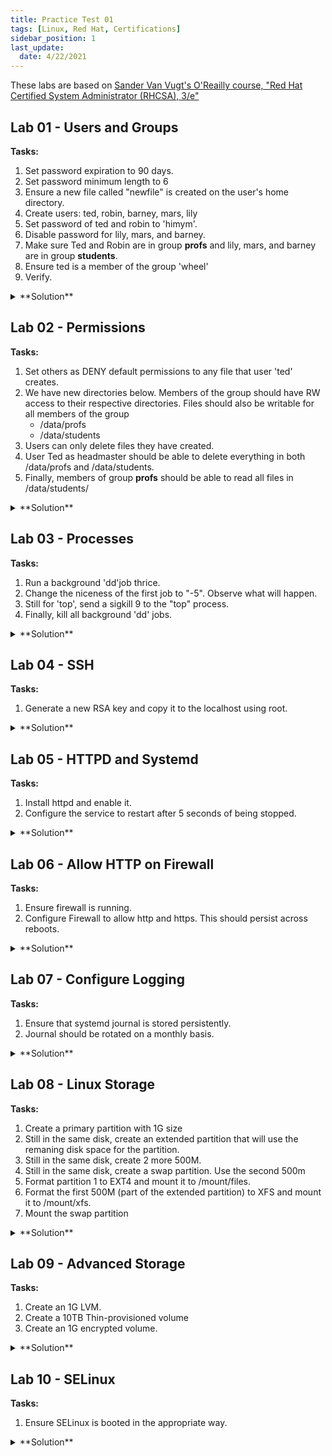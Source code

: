 ```yaml
---
title: Practice Test 01
tags: [Linux, Red Hat, Certifications]
sidebar_position: 1
last_update:
  date: 4/22/2021
---
```


<!-- ***************************************************************************************************************************** -->

<!-- NOTE: If you're going to update this, make sure to comment out "last_update" and "date" in the first few lines. -->

<!-- ***************************************************************************************************************************** -->

These labs are based on [Sander Van Vugt's O'Reailly course, "Red Hat Certified System Administrator (RHCSA), 3/e"](https://www.oreilly.com/videos/red-hat-certified/9780135656495/)


## Lab 01 - Users and Groups

**Tasks:**

1. Set password expiration to 90 days.
2. Set password minimum length to 6
3. Ensure a new file called "newfile" is created on the user's home directory.
4. Create users: ted, robin, barney, mars, lily
5. Set password of ted and robin to 'himym'.
6. Disable password for lily, mars, and barney.
7. Make sure Ted and Robin are in group **profs** and lily, mars, and barney are in group **students**.
8. Ensure ted is a member of the group 'wheel'
9. Verify.

<details>
  <summary> **Solution** </summary>

Start with the settings for new users, for 1 and 2.


```bash
$ sudo vim /etc/login.defs

PASS_MAX_DAYS   90
PASS_MIN_DAYS   0
PASS_MIN_LEN    6
PASS_WARN_AGE   7
```

For 5, create the file in the /etc/skel.


```bash
$ sudo touch /etc/skel/newfile
```

Create users: 


```bash
$ sudo useradd ted
$ sudo useradd robin
$ sudo useradd barney
$ sudo useradd mars 
$ sudo useradd lily
```

Set password for ted and robin to 'himym'

```bash
sudo echo himym | passwd --stdin ted
sudo echo himym | passwd --stdin robin
```

Disable password for lily, mars, and barney. To disable passwords, we can "lock" them by using the '-l' flag.

```bash
passwd -l lily
passwd -l mars
passwd -l barney
```

Make sure Ted and Robin are in group **profs** and lily, mars, and barney are in group **students**. Create the group first.
```groupadd profs
groupadd profs
groupadd students
```

Add the users to their approriate groups.

```bash
usermod -aG profs ted
usermod -aG profs robin
usermod -aG students lily
usermod -aG students mars
usermod -aG students barney
```

Verify.

```bash
$ id ted
uid=1001(ted) gid=1001(ted) groups=1001(ted),10(wheel),1006(profs)

$ id robin
uid=1002(robin) gid=1002(robin) groups=1002(robin),1006(profs)

$ id lily
uid=1005(lily) gid=1005(lily) groups=1005(lily),1007(students)

$ id mars
uid=1004(mars) gid=1004(mars) groups=1004(mars),1007(students)

$ id barney
uid=1003(barney) gid=1003(barney) groups=1003(barney),1007(students)
```

</details>

## Lab 02 - Permissions

**Tasks:**

1. Set others as DENY default permissions to any file that user 'ted' creates.
2. We have new directories below. Members of the group should have RW access to their respective directories. Files should also be writable for all members of the group
    - /data/profs
    - /data/students
3. Users can only delete files they have created.
4. User Ted as headmaster should be able to delete everything in both /data/profs and  /data/students.
5. Finally, members of group **profs** should be able to read all files in /data/students/

<details>
  <summary> **Solution** </summary>

Set user-specific umask 007 for the user 'ted'. This ensures that the User and Group has access to any files that the user creates, but Others don't have access to it.

```bash
$ sudo vim /home/ted/.bash_profile

umask 007
```

Test this.

```bash
$ su - ted
$ touch others-cant-access-this.txt
$ ll others-cant-access-this.txt
-rw-rw----. 1 ted ted 0 Mar 12 15:26 others-cant-access-this.txt
```

Create the new directories.

```bash
$ mkdir -p /data/{profs,students}
$ ll /data/
total 0
drwxr-xr-x. 2 root root 6 Mar 12 15:28 profs
drwxr-xr-x. 2 root root 6 Mar 12 15:28 students
```

Change permissions for the two directories. Note that the **sticky bit** restricts who can delete files in a directory.

```bash
$ sudo chmod 3770 /data/profs
$ sudo chmod 3770 /data/students
$ ll /data
total 0
drwxrws--T. 2 root root 6 Mar 12 15:28 profs
drwxrws--T. 2 root root 6 Mar 12 15:28 students
```

At this point, the members have RW access to files inside their respective directories. In the next step, we need to grant user 'ted' rights to delete all files inside both directory.

To do this with sticky bit enabled for both directories (recall that the sticky bits only allow members to delete the files that they have created), we need to give user 'Ted' ownership of both directories.

```bash
$ sudo chown ted:students /data/students/
$ sudo chown ted:profs /data/profs
$ ll /data/
total 0
drwxrws--T. 2 ted profs    6 Mar 12 15:28 profs
drwxrws--T. 2 ted students 6 Mar 12 15:28 students
```

Finally, to provide members of the group **profs** read access to all the files in /data/students, we need configure ACLs.

```bash
$ setfacl -m d:g:profs:rx /data/students/
```

To verify,

```bash
$ cd /data/students
$ getfacl .

# file: .
# owner: ted
# group: students
# flags: -st
user::rwx
group::rwx
other::---
default:user::rwx
default:group::rwx
default:group:profs:r-x
default:mask::rwx
default:other::---

```

</details>



## Lab 03 - Processes 

**Tasks:**

1. Run a background 'dd'job thrice.
2. Change the niceness of the first job to "-5". Observe what will happen.
3. Still for 'top', send a sigkill 9 to the "top" process.
4. Finally, kill all background 'dd' jobs.

<details>
  <summary> **Solution** </summary>

Run the command below, hit Ctrl-z then type **bg** to run the job in the background.

```bash
$ dd if=/dev/zero of=/dev/null
^Z
[1]+  Stopped                 dd if=/dev/zero of=/dev/null

$ bg
[1]+ dd if=/dev/zero of=/dev/null &
```

To verify that it's running,

```bash
$ jobs

[1]+  Running                 dd if=/dev/zero of=/dev/null &
```

Repeat this two more times.

```bash
$ dd if=/dev/zero of=/dev/null
^Z
[2]+  Stopped                 dd if=/dev/zero of=/dev/null

$ bg
[2]+ dd if=/dev/zero of=/dev/null &

$ dd if=/dev/zero of=/dev/null
^Z
[3]+  Stopped                 dd if=/dev/zero of=/dev/null

$ bg
[3]+ dd if=/dev/zero of=/dev/null &
```

Verify.

```bash
$ jobs

[1]   Running                 dd if=/dev/zero of=/dev/null &
[2]-  Running                 dd if=/dev/zero of=/dev/null &
[3]+  Running                 dd if=/dev/zero of=/dev/null &
```

To change the niceness of the first job, run **top** then hit **r** to renice the value to "-5".

![](/img/docs/plabsrenice.png)

![](/img/docs/plabsrenice2.png)

We can now see that the cpu utilization of the first job has increased to 50%.

![](/img/docs/plabsrenice3.png)

Still from 'top', send a sigkill signal by pressing 'k' and enter the process ID of 'top' then on the next, enter '9'.

![](/img/docs/plabsrenice4.png)

Press enter multiple times. We'll see that the screen didn't immediately cleared.

![](/img/docs/plabsrenice5.png)
![](/img/docs/plabsrenice6.png)

Finally, kill all background 'dd' jobs.

```bash
$ jobs
[1]   Running                 dd if=/dev/zero of=/dev/null &
[2]-  Running                 dd if=/dev/zero of=/dev/null &
[3]+  Running                 dd if=/dev/zero of=/dev/null &

$ killall dd
$ jobs
[1]   Terminated              dd if=/dev/zero of=/dev/null
[2]-  Terminated              dd if=/dev/zero of=/dev/null
[3]+  Terminated              dd if=/dev/zero of=/dev/null

```

</details>



## Lab 04 - SSH

**Tasks:**
 
1. Generate a new RSA key and copy it to the localhost using root.

<details>
  <summary> **Solution** </summary>

Generate the keygen.

```bash
$ ssh-keygen
```

Before we can copy it to the localhost, we must first enable key-based authentication temporarily. Edit the /etc/ssh/sshd_config and add the **AllowUsers**. Restart sshd afterwards.

```bash
$ sudoedit /etc/ssh/sshd_config

AllowUsers root
```

```bash
$ sudo systemctl restart sshd
```

You should now be able to copy the recently generated RSA key to the localhost.

```bash
$ ssh-copy-id localhost
```

</details>



## Lab 05 - HTTPD and Systemd

**Tasks:**

1. Install httpd and enable it.
2. Configure the service to restart after 5 seconds of being stopped.

<details>
  <summary> **Solution** </summary>

Install and enable httpd.

```bash
$ sudo yum install -y httpd
$ sudo systemctl enable --now httpd
$ sudo systemctl status httpd
```

Configure the service to restart after 5 seconds of being stopped.

```bash
$ systemctl edit httpd

[service]
Restart=always
RestartSec=5s
```

Reload the daemon.

```bash
$ systemctl daemon-reload
```

Enable and restart httpd again. Verify status.

```bash
$ sudo systemctl enable --now httpd
$ sudo systemctl status httpd
```

Kill the httpd service and verify status. The **Active** line should now show 'activatin' which means systemd is waiting for the 5 seconds timeout before it restarts the service.

```bash
$ killall httpd
$ sudo systemctl status httpd

● httpd.service - The Apache HTTP Server
   Loaded: loaded (/usr/lib/systemd/system/httpd.service; enabled; vendor preset: disabled)
  Drop-In: /etc/systemd/system/httpd.service.d
           └─override.conf
   Active: activating (auto-restart) since Sat 2022-03-12 17:02:32 UTC; 1s ago

```

</details>



## Lab 06 - Allow HTTP on Firewall

**Tasks:**

1. Ensure firewall is running.
2. Configure Firewall to allow http and https. This should persist across reboots.

<details>
  <summary> **Solution** </summary>

Check the firewall.

```bash
$ firewall-cmd --list-all
```

Configure Firewall to allow http. This should persist across reboots.

```bash
$ firewall-cmd --add-service={http,https}
$ firewall-cmd --add-service={http,https} --permanent
```

Verify.

```bash
firewall-cmd --list-all
public (active)
  target: default
  icmp-block-inversion: no
  interfaces: eth0
  sources:
  services: cockpit dhcpv6-client http https ssh
  ports:
  protocols:
  forward: no
  masquerade: no
  forward-ports:
  source-ports:
  icmp-blocks:
  rich rules:
```

Restart firewall and verify again.

```bash
$ sudo systemctl restart  firewalld.service
```

```bash
$ firewall-cmd --list-all
public (active)
  target: default
  icmp-block-inversion: no
  interfaces: eth0
  sources:
  services: cockpit dhcpv6-client http https ssh
  ports:
  protocols:
  forward: no
  masquerade: no
  forward-ports:
  source-ports:
  icmp-blocks:
  rich rules:
```

</details>



## Lab 07 - Configure Logging

**Tasks:**
 
1. Ensure that systemd journal is stored persistently.
2. Journal should be rotated on a monthly basis.

<details>
  <summary> **Solution** </summary>

Ensure that systemd journal is stored persistently. To do this, create first the /var/log/journal directory.

```bash
$ mkdir /var/log/journal
```

Journal should be rotated on a monthly basis. To do this, create a new conf file inside the /etc/logrotate.d.

```bash
$ cd /etc/logrotate.d/
$ vim journal

/var/log/journal {
        monthly
        rotate 12
        create
}

```

</details>



## Lab 08 - Linux Storage

**Tasks:**

1. Create a primary partition with 1G size
2. Still in the same disk, create an extended partition that will use the remaning disk space for the partition.
3. Still in the same disk, create 2 more 500M.
4. Still in the same disk, create a swap partition. Use the second 500m
5. Format partition 1 to EXT4 and mount it to /mount/files.
6. Format the first 500M (part of the extended partition) to XFS and mount it to /mount/xfs.
7. Mount the swap partition

<details>
  <summary> **Solution** </summary>

I currently have 3 EBS disks (xvdb, xvdc, xvdd) attached to my EC2 instances. We'll be using this for the remainder of the storage labs.

```bash
$ lsblk
NAME    MAJ:MIN RM SIZE RO TYPE MOUNTPOINT
xvda    202:0    0  10G  0 disk
├─xvda1 202:1    0   1M  0 part
└─xvda2 202:2    0  10G  0 part /
xvdb    202:16   0  10G  0 disk
xvdc    202:32   0  10G  0 disk
xvdd    202:48   0  10G  0 disk
```

Create the primary and extended partitions for /dev/xvdb using fdisk. The extended partitions will be shared by the two logical partitions (the two 500M).


```bash
[root@tst-rhel ~]# fdisk /dev/xvdb

Welcome to fdisk (util-linux 2.32.1).
Changes will remain in memory only, until you decide to write them.
Be careful before using the write command.


Command (m for help): n
Partition type
   p   primary (0 primary, 0 extended, 4 free)
   e   extended (container for logical partitions)
Select (default p): p
Partition number (1-4, default 1):
First sector (2048-20971519, default 2048):
Last sector, +sectors or +size{K,M,G,T,P} (2048-20971519, default 20971519): +1G

Created a new partition 1 of type 'Linux' and of size 1 GiB. 
```

```bash
Command (m for help): n
Partition type
   p   primary (1 primary, 0 extended, 3 free)
   e   extended (container for logical partitions)
Select (default p): e
Partition number (2-4, default 2):
First sector (2099200-20971519, default 2099200):
Last sector, +sectors or +size{K,M,G,T,P} (2099200-20971519, default 20971519):

Created a new partition 2 of type 'Extended' and of size 9 GiB.
```

```bash
Command (m for help): n
All space for primary partitions is in use.
Adding logical partition 5
First sector (2101248-20971519, default 2101248):
Last sector, +sectors or +size{K,M,G,T,P} (2101248-20971519, default 20971519): +500M

Created a new partition 5 of type 'Linux' and of size 500 MiB.

Command (m for help): n
All space for primary partitions is in use.
Adding logical partition 6
First sector (3127296-20971519, default 3127296):
Last sector, +sectors or +size{K,M,G,T,P} (3127296-20971519, default 20971519): +500M

Created a new partition 6 of type 'Linux' and of size 500 MiB.
```

```bash
Command (m for help): p
Disk /dev/xvdb: 10 GiB, 10737418240 bytes, 20971520 sectors
Units: sectors of 1 * 512 = 512 bytes
Sector size (logical/physical): 512 bytes / 512 bytes
I/O size (minimum/optimal): 512 bytes / 512 bytes
Disklabel type: dos
Disk identifier: 0x130c343d

Device     Boot   Start      End  Sectors  Size Id Type
/dev/xvdb1         2048  2099199  2097152    1G 83 Linux
/dev/xvdb2      2099200 20971519 18872320    9G  5 Extended
/dev/xvdb5      2101248  3125247  1024000  500M 83 Linux
/dev/xvdb6      3127296  4151295  1024000  500M 83 Linux 
```

```bash
Command (m for help): w
The partition table has been altered.
Calling ioctl() to re-read partition table.
Syncing disks. 
```

```bash
$ lsblk

NAME    MAJ:MIN RM  SIZE RO TYPE MOUNTPOINT
xvda    202:0    0   10G  0 disk
├─xvda1 202:1    0    1M  0 part
└─xvda2 202:2    0   10G  0 part /
xvdb    202:16   0   10G  0 disk
├─xvdb1 202:17   0    1G  0 part
├─xvdb2 202:18   0    1K  0 part
├─xvdb5 202:21   0  500M  0 part
└─xvdb6 202:22   0  500M  0 part
xvdc    202:32   0   10G  0 disk
xvdd    202:48   0   10G  0 disk
xvde    202:64   0   10G  0 disk 
```

Create the swap partition. For this one, use the second 500M partition. we have to change the partition type.

```bash
[root@tstrhel8 ~]# sudo fdisk /dev/xvdb

Welcome to fdisk (util-linux 2.32.1).
Changes will remain in memory only, until you decide to write them.
Be careful before using the write command.


Command (m for help): m

Help:

  DOS (MBR)
   a   toggle a bootable flag
   b   edit nested BSD disklabel
   c   toggle the dos compatibility flag

  Generic
   d   delete a partition
   F   list free unpartitioned space
   l   list known partition types
   n   add a new partition
   p   print the partition table
   t   change a partition type
   v   verify the partition table
   i   print information about a partition

  Misc
   m   print this menu
   u   change display/entry units
   x   extra functionality (experts only)

  Script
   I   load disk layout from sfdisk script file
   O   dump disk layout to sfdisk script file

  Save & Exit
   w   write table to disk and exit
   q   quit without saving changes

  Create a new label
   g   create a new empty GPT partition table
   G   create a new empty SGI (IRIX) partition table
   o   create a new empty DOS partition table
   s   create a new empty Sun partition table
```

```bash
Command (m for help): t
Partition number (1,2,5,6, default 6):
Hex code (type L to list all codes): L

 0  Empty           24  NEC DOS         81  Minix / old Lin bf  Solaris
 1  FAT12           27  Hidden NTFS Win 82  Linux swap / So c1  DRDOS/sec (FAT-
 2  XENIX root      39  Plan 9          83  Linux           c4  DRDOS/sec (FAT-
 3  XENIX usr       3c  PartitionMagic  84  OS/2 hidden or  c6  DRDOS/sec (FAT-
 4  FAT16 <32M      40  Venix 80286     85  Linux extended  c7  Syrinx
 5  Extended        41  PPC PReP Boot   86  NTFS volume set da  Non-FS data
 6  FAT16           42  SFS             87  NTFS volume set db  CP/M / CTOS / .
 7  HPFS/NTFS/exFAT 4d  QNX4.x          88  Linux plaintext de  Dell Utility
 8  AIX             4e  QNX4.x 2nd part 8e  Linux LVM       df  BootIt
 9  AIX bootable    4f  QNX4.x 3rd part 93  Amoeba          e1  DOS access
 a  OS/2 Boot Manag 50  OnTrack DM      94  Amoeba BBT      e3  DOS R/O
 b  W95 FAT32       51  OnTrack DM6 Aux 9f  BSD/OS          e4  SpeedStor
 c  W95 FAT32 (LBA) 52  CP/M            a0  IBM Thinkpad hi ea  Rufus alignment
 e  W95 FAT16 (LBA) 53  OnTrack DM6 Aux a5  FreeBSD         eb  BeOS fs
 f  W95 Ext'd (LBA) 54  OnTrackDM6      a6  OpenBSD         ee  GPT
10  OPUS            55  EZ-Drive        a7  NeXTSTEP        ef  EFI (FAT-12/16/
11  Hidden FAT12    56  Golden Bow      a8  Darwin UFS      f0  Linux/PA-RISC b
12  Compaq diagnost 5c  Priam Edisk     a9  NetBSD          f1  SpeedStor
14  Hidden FAT16 <3 61  SpeedStor       ab  Darwin boot     f4  SpeedStor
16  Hidden FAT16    63  GNU HURD or Sys af  HFS / HFS+      f2  DOS secondary
17  Hidden HPFS/NTF 64  Novell Netware  b7  BSDI fs         fb  VMware VMFS
18  AST SmartSleep  65  Novell Netware  b8  BSDI swap       fc  VMware VMKCORE
1b  Hidden W95 FAT3 70  DiskSecure Mult bb  Boot Wizard hid fd  Linux raid auto
1c  Hidden W95 FAT3 75  PC/IX           bc  Acronis FAT32 L fe  LANstep
1e  Hidden W95 FAT1 80  Old Minix       be  Solaris boot    ff  BBT
```

```bash
Hex code (type L to list all codes): 82

Changed type of partition 'Linux' to 'Linux swap / Solaris'.

Command (m for help): p
Disk /dev/xvdb: 10 GiB, 10737418240 bytes, 20971520 sectors
Units: sectors of 1 * 512 = 512 bytes
Sector size (logical/physical): 512 bytes / 512 bytes
I/O size (minimum/optimal): 512 bytes / 512 bytes
Disklabel type: dos
Disk identifier: 0x130c343d

Device     Boot   Start      End  Sectors  Size Id Type
/dev/xvdb1         2048  2099199  2097152    1G 83 Linux
/dev/xvdb2      2099200 20971519 18872320    9G  5 Extended
/dev/xvdb5      2101248  3125247  1024000  500M 83 Linux
/dev/xvdb6      3127296  4151295  1024000  500M 82 Linux swap / Solaris
```


Format partition 1 to EXT4 and mount it to /mount/files.
We must first create the mount points

```bash
$ mkdir -p /mount/files
```

```bash
$ mkfs.ext4 /dev/xvdb1

mke2fs 1.45.6 (20-Mar-2020)
Creating filesystem with 262144 4k blocks and 65536 inodes
Filesystem UUID: 7871a560-57cd-4cb9-b17f-59025eed3710
Superblock backups stored on blocks:
        32768, 98304, 163840, 229376

Allocating group tables: done
Writing inode tables: done
Creating journal (8192 blocks): done
Writing superblocks and filesystem accounting information: done
```

Checking the block IDs, we see that there's a UUID set for partition 1. Copy the UUID.

```bash
$ blkid

/dev/xvda2: LABEL="root" UUID="eaa1f38e-de0f-4ed5-a5b5-2fa9db43bb38" BLOCK_SIZE="512" TYPE="xfs" PARTUUID="6264d520-3fb9-423f-8ab8-7a0a8e3d3562"
/dev/xvdb5: PARTUUID="130c343d-05"
/dev/xvda1: PARTUUID="fac7f1fb-3e8d-4137-a512-961de09a5549"
/dev/xvdb1: UUID="b5c219d8-6c8f-49fa-8a2f-3953977afdeb" BLOCK_SIZE="4096" TYPE="ext4" PARTUUID="130c343d-01"
/dev/xvdb6: PARTUUID="130c343d-06"
```

Edit the /etc/fstab to create an entry for the mountpoint.

```bash
$ vim /etc/fstab

# EDEN: Ext4
UUID="b5c219d8-6c8f-49fa-8a2f-3953977afdeb"     /mount/files    ext4    defaults        0 0
```

Mount the partition.

```bash
[root@tstrhel8 ~]# lsblk
NAME    MAJ:MIN RM  SIZE RO TYPE MOUNTPOINT
xvda    202:0    0   10G  0 disk
├─xvda1 202:1    0    1M  0 part
└─xvda2 202:2    0   10G  0 part /
xvdb    202:16   0   10G  0 disk
├─xvdb1 202:17   0    1G  0 part
├─xvdb2 202:18   0    1K  0 part
├─xvdb5 202:21   0  500M  0 part
└─xvdb6 202:22   0  500M  0 part
xvdc    202:32   0   10G  0 disk
xvdd    202:48   0   10G  0 disk
[root@tstrhel8 ~]#
[root@tstrhel8 ~]# mount -a
[root@tstrhel8 ~]# lsblk
NAME    MAJ:MIN RM  SIZE RO TYPE MOUNTPOINT
xvda    202:0    0   10G  0 disk
├─xvda1 202:1    0    1M  0 part
└─xvda2 202:2    0   10G  0 part /
xvdb    202:16   0   10G  0 disk
├─xvdb1 202:17   0    1G  0 part /mount/files
├─xvdb2 202:18   0    1K  0 part
├─xvdb5 202:21   0  500M  0 part
└─xvdb6 202:22   0  500M  0 part
xvdc    202:32   0   10G  0 disk
xvdd    202:48   0   10G  0 disk
```


```bash
$ mount | tail -1

/dev/xvdb1 on /mount/files type ext4 (rw,relatime,seclabel)
```

From the extended partion, format the first 500M partition to XFS and mount it to /mount/xfs.

```bash
[root@tstrhel8 ~]# lsblk -a
NAME    MAJ:MIN RM  SIZE RO TYPE MOUNTPOINT
xvda    202:0    0   10G  0 disk
├─xvda1 202:1    0    1M  0 part
└─xvda2 202:2    0   10G  0 part /
xvdb    202:16   0   10G  0 disk
├─xvdb1 202:17   0    1G  0 part /mount/files
├─xvdb2 202:18   0    1K  0 part
├─xvdb5 202:21   0  500M  0 part
└─xvdb6 202:22   0  500M  0 part
xvdc    202:32   0   10G  0 disk
xvdd    202:48   0   10G  0 disk
```

```bash
[root@tstrhel8 ~]# mkfs.xfs /dev/xvdb5
meta-data=/dev/xvdb5             isize=512    agcount=4, agsize=32000 blks
         =                       sectsz=512   attr=2, projid32bit=1
         =                       crc=1        finobt=1, sparse=1, rmapbt=0
         =                       reflink=1
data     =                       bsize=4096   blocks=128000, imaxpct=25
         =                       sunit=0      swidth=0 blks
naming   =version 2              bsize=4096   ascii-ci=0, ftype=1
log      =internal log           bsize=4096   blocks=1368, version=2
         =                       sectsz=512   sunit=0 blks, lazy-count=1
realtime =none                   extsz=4096   blocks=0, rtextents=0

```

```bash
[root@tstrhel8 ~]# lsblk -f
NAME    FSTYPE LABEL UUID                                 MOUNTPOINT
xvda
├─xvda1
└─xvda2 xfs    root  eaa1f38e-de0f-4ed5-a5b5-2fa9db43bb38 /
xvdb
├─xvdb1 ext4         b5c219d8-6c8f-49fa-8a2f-3953977afdeb /mount/files
├─xvdb2
├─xvdb5 xfs          b6a58c0e-4b73-430d-ae79-5502121900ae
└─xvdb6
xvdc
xvdd
```

Create the mountpoint for xfs and then create an entry on /etc/fstab.

```bash
$ mkdir -p /mount/xfs
```

```bash
$ vim /etc/fstab

# EDEN: XFS
UUID=b6a58c0e-4b73-430d-ae79-5502121900ae       /mount/xfs      xfs     defaults        0       0
```

Mount the partition.

```bash
[root@tstrhel8 ~]# lsblk
NAME    MAJ:MIN RM  SIZE RO TYPE MOUNTPOINT
xvda    202:0    0   10G  0 disk
├─xvda1 202:1    0    1M  0 part
└─xvda2 202:2    0   10G  0 part /
xvdb    202:16   0   10G  0 disk
├─xvdb1 202:17   0    1G  0 part /mount/files
├─xvdb2 202:18   0    1K  0 part
├─xvdb5 202:21   0  500M  0 part
└─xvdb6 202:22   0  500M  0 part
xvdc    202:32   0   10G  0 disk
xvdd    202:48   0   10G  0 disk
```

```bash
[root@tstrhel8 ~]# mount -a
[root@tstrhel8 ~]# lsblk
NAME    MAJ:MIN RM  SIZE RO TYPE MOUNTPOINT
xvda    202:0    0   10G  0 disk
├─xvda1 202:1    0    1M  0 part
└─xvda2 202:2    0   10G  0 part /
xvdb    202:16   0   10G  0 disk
├─xvdb1 202:17   0    1G  0 part /mount/files
├─xvdb2 202:18   0    1K  0 part
├─xvdb5 202:21   0  500M  0 part /mount/xfs
└─xvdb6 202:22   0  500M  0 part
xvdc    202:32   0   10G  0 disk
xvdd    202:48   0   10G  0 disk
```

```bash
$ mount | tail -2

/dev/xvdb1 on /mount/files type ext4 (rw,relatime,seclabel)
/dev/xvdb5 on /mount/xfs type xfs (rw,relatime,seclabel,attr2,inode64,logbufs=8,logbsize=32k,noquota) 
```

Mount the swap partition. The partition is already created but we need the setup the swap area. After that, we create the entry on /etc/fstab.

```bash
[root@tstrhel8 ~]# mkswap /dev/xvdb6
Setting up swapspace version 1, size = 500 MiB (524283904 bytes)
no label, UUID=244f0bab-c8a2-4321-87a0-af66457822c2
```

```bash
$ vim /etc/fstab

# EDEN: Swap
UUID=244f0bab-c8a2-4321-87a0-af66457822c2       swap            swap    defaults        0       0
```

For the swap, we need to enable the swap.

```bash
[root@tstrhel8 ~]# free -m

              total        used        free      shared  buff/cache   available
Mem:           3729         200        1746          17        1782        3266
Swap:             0           0           0
```

```bash
[root@tstrhel8 ~]# swapon -a
[root@tstrhel8 ~]# free -m

              total        used        free      shared  buff/cache   available
Mem:           3729         200        1746          17        1782        3266
Swap:           499           0         499
```

```bash
[root@tstrhel8 ~]# lsblk
NAME    MAJ:MIN RM  SIZE RO TYPE MOUNTPOINT
xvda    202:0    0   10G  0 disk
├─xvda1 202:1    0    1M  0 part
└─xvda2 202:2    0   10G  0 part /
xvdb    202:16   0   10G  0 disk
├─xvdb1 202:17   0    1G  0 part /mount/files
├─xvdb2 202:18   0    1K  0 part
├─xvdb5 202:21   0  500M  0 part /mount/xfs
└─xvdb6 202:22   0  500M  0 part [SWAP]
xvdc    202:32   0   10G  0 disk
xvdd    202:48   0   10G  0 disk
```

Now, to ensure everything will persist across reboot, restart the EC2 instance.

```bash
$ reboot
```

```bash
[eden@tstrhel8 ~]$ lsblk
NAME    MAJ:MIN RM  SIZE RO TYPE MOUNTPOINT
xvda    202:0    0   10G  0 disk
├─xvda1 202:1    0    1M  0 part
└─xvda2 202:2    0   10G  0 part /
xvdb    202:16   0   10G  0 disk
├─xvdb1 202:17   0    1G  0 part /mount/files
├─xvdb2 202:18   0    1K  0 part
├─xvdb5 202:21   0  500M  0 part /mount/xfs
└─xvdb6 202:22   0  500M  0 part [SWAP]
xvdc    202:32   0   10G  0 disk
xvdd    202:48   0   10G  0 disk
```

</details>



## Lab 09 - Advanced Storage

**Tasks:**
 
1. Create an 1G LVM.
2. Create a 10TB Thin-provisioned volume
3. Create an 1G encrypted volume.

<details>
  <summary> **Solution** </summary>

From our previous lab, we could use the /dev/xvdc to create the LVM.

```bash
[eden@tstrhel8 ~]$ lsblk
NAME    MAJ:MIN RM  SIZE RO TYPE MOUNTPOINT
xvda    202:0    0   10G  0 disk
├─xvda1 202:1    0    1M  0 part
└─xvda2 202:2    0   10G  0 part /
xvdb    202:16   0   10G  0 disk
├─xvdb1 202:17   0    1G  0 part /mount/files
├─xvdb2 202:18   0    1K  0 part
├─xvdb5 202:21   0  500M  0 part /mount/xfs
└─xvdb6 202:22   0  500M  0 part [SWAP]
xvdc    202:32   0   10G  0 disk
xvdd    202:48   0   10G  0 disk
```

Create a 1G partition for the LVM

```bash
[eden@tstrhel8 ~]$ sudo fdisk /dev/xvdc

Welcome to fdisk (util-linux 2.32.1).
Changes will remain in memory only, until you decide to write them.
Be careful before using the write command.

Command (m for help): n
Partition type
   p   primary (0 primary, 0 extended, 4 free)
   e   extended (container for logical partitions)
Select (default p):

Using default response p.
Partition number (1-4, default 1):
First sector (2048-20971519, default 2048):
Last sector, +sectors or +size{K,M,G,T,P} (2048-20971519, default 20971519): +1G

Created a new partition 1 of type 'Linux' and of size 1 GiB.
```

```bash
Command (m for help): t
Selected partition 1
Hex code (type L to list all codes): L

 0  Empty           24  NEC DOS         81  Minix / old Lin bf  Solaris
 1  FAT12           27  Hidden NTFS Win 82  Linux swap / So c1  DRDOS/sec (FAT-
 2  XENIX root      39  Plan 9          83  Linux           c4  DRDOS/sec (FAT-
 3  XENIX usr       3c  PartitionMagic  84  OS/2 hidden or  c6  DRDOS/sec (FAT-
 4  FAT16 <32M      40  Venix 80286     85  Linux extended  c7  Syrinx
 5  Extended        41  PPC PReP Boot   86  NTFS volume set da  Non-FS data
 6  FAT16           42  SFS             87  NTFS volume set db  CP/M / CTOS / .
 7  HPFS/NTFS/exFAT 4d  QNX4.x          88  Linux plaintext de  Dell Utility
 8  AIX             4e  QNX4.x 2nd part 8e  Linux LVM       df  BootIt
 9  AIX bootable    4f  QNX4.x 3rd part 93  Amoeba          e1  DOS access
 a  OS/2 Boot Manag 50  OnTrack DM      94  Amoeba BBT      e3  DOS R/O
 b  W95 FAT32       51  OnTrack DM6 Aux 9f  BSD/OS          e4  SpeedStor
 c  W95 FAT32 (LBA) 52  CP/M            a0  IBM Thinkpad hi ea  Rufus alignment
 e  W95 FAT16 (LBA) 53  OnTrack DM6 Aux a5  FreeBSD         eb  BeOS fs
 f  W95 Ext'd (LBA) 54  OnTrackDM6      a6  OpenBSD         ee  GPT
10  OPUS            55  EZ-Drive        a7  NeXTSTEP        ef  EFI (FAT-12/16/
11  Hidden FAT12    56  Golden Bow      a8  Darwin UFS      f0  Linux/PA-RISC b
12  Compaq diagnost 5c  Priam Edisk     a9  NetBSD          f1  SpeedStor
14  Hidden FAT16 <3 61  SpeedStor       ab  Darwin boot     f4  SpeedStor
16  Hidden FAT16    63  GNU HURD or Sys af  HFS / HFS+      f2  DOS secondary
17  Hidden HPFS/NTF 64  Novell Netware  b7  BSDI fs         fb  VMware VMFS
18  AST SmartSleep  65  Novell Netware  b8  BSDI swap       fc  VMware VMKCORE
1b  Hidden W95 FAT3 70  DiskSecure Mult bb  Boot Wizard hid fd  Linux raid auto
1c  Hidden W95 FAT3 75  PC/IX           bc  Acronis FAT32 L fe  LANstep
1e  Hidden W95 FAT1 80  Old Minix       be  Solaris boot    ff  BBT
```

```bash
Hex code (type L to list all codes): 8e
Changed type of partition 'Linux' to 'Linux LVM'.

Command (m for help): w
The partition table has been altered.
Calling ioctl() to re-read partition table.
Syncing disks.
```

```bash
[eden@tstrhel8 ~]$ lsblk
NAME    MAJ:MIN RM  SIZE RO TYPE MOUNTPOINT
xvda    202:0    0   10G  0 disk
├─xvda1 202:1    0    1M  0 part
└─xvda2 202:2    0   10G  0 part /
xvdb    202:16   0   10G  0 disk
├─xvdb1 202:17   0    1G  0 part /mount/files
├─xvdb2 202:18   0    1K  0 part
├─xvdb5 202:21   0  500M  0 part /mount/xfs
└─xvdb6 202:22   0  500M  0 part [SWAP]
xvdc    202:32   0   10G  0 disk
└─xvdc1 202:33   0    1G  0 part
xvdd    202:48   0   10G  0 disk
```

Create the partition for the encrypted volume.

```bash
[root@tstrhel8 ~]# parted /dev/xvdc
(parted) mkpart
Partition type?  primary/extended? primary
File system type?  [ext2]?
Start? 1G
End? 2G
(parted) print
Model: Xen Virtual Block Device (xvd)
Disk /dev/xvdc: 10.7GB
Sector size (logical/physical): 512B/512B
Partition Table: msdos
Disk Flags:

Number  Start   End     Size    Type     File system  Flags
 1      1049kB  1075MB  1074MB  primary               lvm
 2      2000MB  3000MB  1000MB  primary  ext2         lba

(parted) quit
Information: You may need to update /etc/fstab.
```

```bash
[root@tstrhel8 ~]# lsblk
NAME    MAJ:MIN RM  SIZE RO TYPE MOUNTPOINT
xvda    202:0    0   10G  0 disk
├─xvda1 202:1    0    1M  0 part
└─xvda2 202:2    0   10G  0 part /
xvdb    202:16   0   10G  0 disk
├─xvdb1 202:17   0    1G  0 part /mount/files
├─xvdb2 202:18   0    1K  0 part
├─xvdb5 202:21   0  500M  0 part /mount/xfs
└─xvdb6 202:22   0  500M  0 part [SWAP]
xvdc    202:32   0   10G  0 disk
├─xvdc1 202:33   0    1G  0 part
└─xvdc2 202:34   0  954M  0 part
xvdd    202:48   0   10G  0 disk
```

Create the partition for the VDO.

```bash
[root@tstrhel8 ~]# sudo fdisk /dev/xvdc

Welcome to fdisk (util-linux 2.32.1).
Changes will remain in memory only, until you decide to write them.
Be careful before using the write command.


Command (m for help): n
Partition type
   p   primary (2 primary, 0 extended, 2 free)
   e   extended (container for logical partitions)
Select (default p):

Using default response p.
Partition number (3,4, default 3):
First sector (4196352-20971519, default 4196352):
Last sector, +sectors or +size{K,M,G,T,P} (4196352-20971519, default 20971519): 

Created a new partition 3 of type 'Linux' and of size 8 GiB.

Command (m for help): w
The partition table has been altered.
Syncing disks.
```

Create the LVM.

```bash
[root@tstrhel8 ~]# vgcreate vgdc /dev/xvdc1
WARNING: dos signature detected on /dev/xvdc1 at offset 510. Wipe it? [y/n]: y
  Wiping dos signature on /dev/xvdc1.
  Physical volume "/dev/xvdc1" successfully created.
  Volume group "vgdc" successfully created
```

```bash
[root@tstrhel8 ~]# lvcreate -l 100%FREE -n lvdc vgdc
WARNING: xfs_external_log signature detected on /dev/vgdc/lvdc at offset 28672. Wipe it? [y/n]: y
  Wiping xfs_external_log signature on /dev/vgdc/lvdc.
  Logical volume "lvdc" created.
```

Load an XFS filesystem on the LVM.

```bash
[root@tstrhel8 ~]# mkfs.xfs /dev/vgdc/lvdc
meta-data=/dev/vgdc/lvdc         isize=512    agcount=4, agsize=65280 blks
         =                       sectsz=512   attr=2, projid32bit=1
         =                       crc=1        finobt=1, sparse=1, rmapbt=0
         =                       reflink=1
data     =                       bsize=4096   blocks=261120, imaxpct=25
         =                       sunit=0      swidth=0 blks
naming   =version 2              bsize=4096   ascii-ci=0, ftype=1
log      =internal log           bsize=4096   blocks=1566, version=2
         =                       sectsz=512   sunit=0 blks, lazy-count=1
realtime =none                   extsz=4096   blocks=0, rtextents=0
```

Create mountpoint /mount/lvdb and create an entry in /etc/fstab

```bash
[root@tstrhel8 ~]# mkdir -p /mount/lvdc
```

```bash
[root@tstrhel8 ~]# vim /etc/fstab

# EDEN: LVM-vgdc-lvdc
/dev/vgdc/lvdc                                  /mount/lvdc     xfs     defaults        0 0
```

Mount the LVM.
```bas
[root@tstrhel8 ~]# lsblk
NAME          MAJ:MIN RM  SIZE RO TYPE MOUNTPOINT
xvda          202:0    0   10G  0 disk
├─xvda1       202:1    0    1M  0 part
└─xvda2       202:2    0   10G  0 part /
xvdb          202:16   0   10G  0 disk
├─xvdb1       202:17   0    1G  0 part /mount/files
├─xvdb2       202:18   0    1K  0 part
├─xvdb5       202:21   0  500M  0 part /mount/xfs
└─xvdb6       202:22   0  500M  0 part [SWAP]
xvdc          202:32   0   10G  0 disk
├─xvdc1       202:33   0    1G  0 part
│ └─vgdc-lvdc 253:0    0 1020M  0 lvm
└─xvdc2       202:34   0    1G  0 part
xvdd          202:48   0   10G  0 disk
```

```bash
[root@tstrhel8 ~]# mount -a
[root@tstrhel8 ~]# lsblk
NAME          MAJ:MIN RM  SIZE RO TYPE MOUNTPOINT
xvda          202:0    0   10G  0 disk
├─xvda1       202:1    0    1M  0 part
└─xvda2       202:2    0   10G  0 part /
xvdb          202:16   0   10G  0 disk
├─xvdb1       202:17   0    1G  0 part /mount/files
├─xvdb2       202:18   0    1K  0 part
├─xvdb5       202:21   0  500M  0 part /mount/xfs
└─xvdb6       202:22   0  500M  0 part [SWAP]
xvdc          202:32   0   10G  0 disk
├─xvdc1       202:33   0    1G  0 part
│ └─vgdc-lvdc 253:0    0 1020M  0 lvm  /mount/lvdc
└─xvdc2       202:34   0    1G  0 part
xvdd          202:48   0   10G  0 disk
```

Encrpyt other volume (/dev/xvdc2).

```bash
yum install -y cryptsetup
```

```bash
[root@tstrhel8 ~]# cryptsetup luksFormat /dev/xvdc2

WARNING!
========
This will overwrite data on /dev/xvdc2 irrevocably.

Are you sure? (Type 'yes' in capital letters): YES
Enter passphrase for /dev/xvdc2:
Verify passphrase: 
```

Open the volume and create a filesystem inside of it.

```bash
[root@tstrhel8 ~]# cryptsetup luksOpen /dev/xvdc2 secret
Enter passphrase for /dev/xvdc2:
[root@tstrhel8 ~]#
[root@tstrhel8 ~]# mkfs.xfs /dev/mapper/secret
meta-data=/dev/mapper/secret     isize=512    agcount=4, agsize=64512 blks
         =                       sectsz=512   attr=2, projid32bit=1
         =                       crc=1        finobt=1, sparse=1, rmapbt=0
         =                       reflink=1
data     =                       bsize=4096   blocks=258048, imaxpct=25
         =                       sunit=0      swidth=0 blks
naming   =version 2              bsize=4096   ascii-ci=0, ftype=1
log      =internal log           bsize=4096   blocks=1566, version=2
         =                       sectsz=512   sunit=0 blks, lazy-count=1
realtime =none                   extsz=4096   blocks=0, rtextents=0 
```

Create an entry in /etc/crypttab.

```bash
[root@tstrhel8 ~]# vim /etc/crypttab

secret  /dev/xvdc2      none
```

Create the mountpoint /mount/secret and then create an entry in /etc/fstab.

```bash
mkdir -p /mount/secret 
```

```bash
# EDEN: Encrypted volume
/dev/mapper/secret                              /mount/secret   xfs     defaults        0 0
```

Finally, let's create the 10TB thin-provisioned volume. For this one, we'll use VDO.

```bash
sudo dnf install kmod-kvdo vdo -y
sudo systemctl enable --now vdo
sudo systemctl status vdo
```

```bash
[eden@tst-rhcsa ~]$ sudo vdo create --name=vdo1 --device=/dev/xvdc3 --vdoLogicalSize=10T

Creating VDO vdo1
      The VDO volume can address 4 GB in 2 data slabs, each 2 GB.
      It can grow to address at most 16 TB of physical storage in 8192 slabs.
      If a larger maximum size might be needed, use bigger slabs.
Starting VDO vdo1
Starting compression on VDO vdo1
VDO instance 0 volume is ready at /dev/mapper/vdo1
```

Create the filesystem for VDO and use udevadm to process device creation.

```bash
[eden@tst-rhcsa ~]$ sudo mkfs.xfs -K /dev/mapper/vdo1
meta-data=/dev/mapper/vdo1       isize=512    agcount=10, agsize=268435455 blks
         =                       sectsz=4096  attr=2, projid32bit=1
         =                       crc=1        finobt=1, sparse=1, rmapbt=0
         =                       reflink=1
data     =                       bsize=4096   blocks=2684354550, imaxpct=5
         =                       sunit=0      swidth=0 blks
naming   =version 2              bsize=4096   ascii-ci=0, ftype=1
log      =internal log           bsize=4096   blocks=521728, version=2
         =                       sectsz=4096  sunit=1 blks, lazy-count=1
realtime =none                   extsz=4096   blocks=0, rtextents=0
```

```bash
[eden@tst-rhcsa ~]$ sudo udevadm settle
```

Create the mountpoint /mount/vdo and add an entry in /etc/fstab.

```bash
[root@tst-rhcsa ~]# mkdir -p /mount/vdo1
```

```bash
[root@tst-rhcsa ~]# vim /etc/fstab

# EDEN: VDO
/dev/mapper/vdo1        /mount/vdo1     xfs     x-systemd.requires=vdo.service  0 0
```

Mount the VDO partition.

```bash
[root@tst-rhcsa ~]# lsblk
NAME          MAJ:MIN RM  SIZE RO TYPE MOUNTPOINT
xvda          202:0    0   10G  0 disk
├─xvda1       202:1    0    1M  0 part
└─xvda2       202:2    0   10G  0 part /
xvdb          202:16   0   10G  0 disk
├─xvdb1       202:17   0    1G  0 part /mount/files
├─xvdb2       202:18   0    1K  0 part
├─xvdb5       202:21   0  500M  0 part /mount/xfs
└─xvdb6       202:22   0  500M  0 part [SWAP]
xvdc          202:32   0   10G  0 disk
├─xvdc1       202:33   0    1G  0 part
│ └─vgdc-lvdc 253:0    0 1020M  0 lvm  /mount/lvdc
└─xvdc2       202:34   0    1G  0 part
└─xvdc3       202:35   0    8G  0 part
  └─vdo1      253:1    0   10T  0 vdo
xvdd          202:48   0   10G  0 disk
```

```bash
[root@tst-rhcsa ~]# mount -a
[root@tst-rhcsa ~]# lsblk
NAME          MAJ:MIN RM  SIZE RO TYPE MOUNTPOINT
xvda          202:0    0   10G  0 disk
├─xvda1       202:1    0    1M  0 part
└─xvda2       202:2    0   10G  0 part /
xvdb          202:16   0   10G  0 disk
├─xvdb1       202:17   0    1G  0 part /mount/files
├─xvdb2       202:18   0    1K  0 part
├─xvdb5       202:21   0  500M  0 part /mount/xfs
└─xvdb6       202:22   0  500M  0 part [SWAP]
xvdc          202:32   0   10G  0 disk
├─xvdc1       202:33   0    1G  0 part
│ └─vgdc-lvdc 253:0    0 1020M  0 lvm  /mount/lvdc
└─xvdc2       202:34   0    1G  0 part
└─xvdc3       202:35   0    8G  0 part
  └─vdo1      253:1    0   10T  0 vdo  /mount/vdo1
xvdd          202:48   0   10G  0 disk
 
```

Finally, reboot the machine and check if the changes persist.

```bash
reboot
```

```bash
[root@tst-rhcsa ~]# lsblk
NAME          MAJ:MIN RM  SIZE RO TYPE MOUNTPOINT
xvda          202:0    0   10G  0 disk
├─xvda1       202:1    0    1M  0 part
└─xvda2       202:2    0   10G  0 part /
xvdb          202:16   0   10G  0 disk
├─xvdb1       202:17   0    1G  0 part /mount/files
├─xvdb2       202:18   0    1K  0 part
├─xvdb5       202:21   0  500M  0 part /mount/xfs
└─xvdb6       202:22   0  500M  0 part [SWAP]
xvdc          202:32   0   10G  0 disk
├─xvdc1       202:33   0    1G  0 part
│ └─vgdc-lvdc 253:0    0 1020M  0 lvm  /mount/lvdc
└─xvdc2       202:34   0    1G  0 part
└─xvdc3       202:35   0    8G  0 part
  └─vdo1      253:1    0   10T  0 vdo  /mount/vdo1
xvdd          202:48   0   10G  0 disk
```


</details>



## Lab 10 - SELinux

**Tasks:**

1. Ensure SELinux is booted in the appropriate way.

<details>
  <summary> **Solution** </summary>

Check if SELinux is set to enforcing

```bash
[root@tst-rhcsa ~]# vim /etc/sysconfig/selinux

# This file controls the state of SELinux on the system.
# SELINUX= can take one of these three values:
#     enforcing - SELinux security policy is enforced.
#     permissive - SELinux prints warnings instead of enforcing.
#     disabled - No SELinux policy is loaded.
SELINUX=enforcing
# SELINUXTYPE= can take one of these three values:
#     targeted - Targeted processes are protected,
#     minimum - Modification of targeted policy. Only selected processes are protected.
#     mls - Multi Level Security protection.
SELINUXTYPE=targeted
```

You can also run,

```bash
[root@tst-rhcsa ~]# getenforce
Enforcing 
```

If the /etc directory is not labelled correctly, you may run the command below which will restore the config. If there are no changes, it will not return an output.

```bash
[root@tst-rhcsa ~]# restorecon -Rv /etc/

Relabeled /etc/sysconfig/rh-cloud-firstboot from system_u:object_r:etc_runtime_t:s0 to system_u:object_r:etc_t:s0
Relabeled /etc/insights-client/machine-id from unconfined_u:object_r:machineid_t:s0 to unconfined_u:object_r:etc_t:s0
```

</details>


